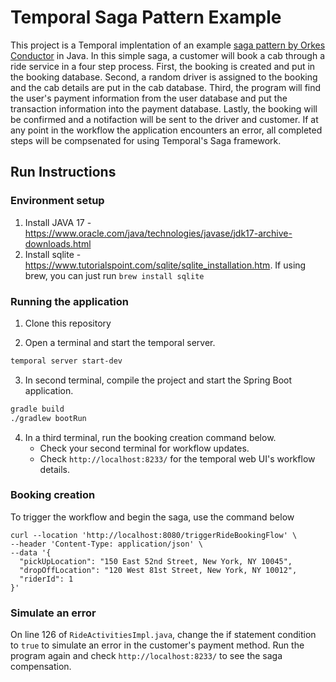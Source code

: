 # Temporal Saga Pattern Example
This project is a Temporal implentation of an example [saga pattern by Orkes Conductor](https://github.com/conductor-sdk/conductor-examples-saga-pattern) in Java. In this simple saga, a customer will book a cab through a ride service in a four step process. First, the booking is created and put in the booking database. Second, a random driver is assigned to the booking and the cab details are put in the cab database. Third, the program will find the user's payment information from the user database and put the transaction information into the payment database. Lastly, the booking will be confirmed and a notifaction will be sent to the driver and customer. If at any point in the workflow the application encounters an error, all completed steps will be compsenated for using Temporal's Saga framework.

## Run Instructions

### Environment setup
1. Install JAVA 17 - https://www.oracle.com/java/technologies/javase/jdk17-archive-downloads.html
2. Install sqlite - https://www.tutorialspoint.com/sqlite/sqlite_installation.htm.
   If using brew, you can just run ```brew install sqlite```

### Running the application

1. Clone this repository

2. Open a terminal and start the temporal server.
```bash
temporal server start-dev
```

3. In second terminal, compile the project and start the Spring Boot application.
```bash
gradle build
./gradlew bootRun
```

4. In a third terminal, run the booking creation command below.
    -  Check your second terminal for workflow updates.
    -  Check `http://localhost:8233/` for the temporal web UI's workflow details.

### Booking creation

To trigger the workflow and begin the saga, use the command below
```
curl --location 'http://localhost:8080/triggerRideBookingFlow' \
--header 'Content-Type: application/json' \
--data '{
  "pickUpLocation": "150 East 52nd Street, New York, NY 10045",
  "dropOffLocation": "120 West 81st Street, New York, NY 10012",
  "riderId": 1
}'
```

### Simulate an error

On line 126 of `RideActivitiesImpl.java`, change the if statement condition to `true` to simulate an error in the customer's payment method. Run the program again and check `http://localhost:8233/` to see the saga compensation.
